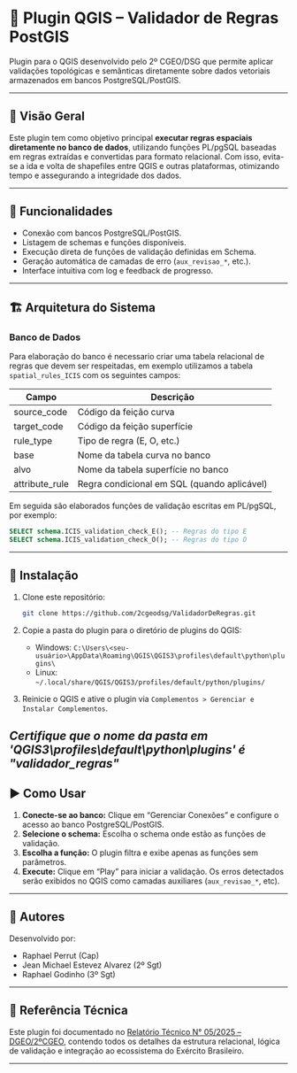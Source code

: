 # 🧭 Plugin QGIS – Validador de Regras PostGIS

Plugin para o QGIS desenvolvido pelo 2º CGEO/DSG que permite aplicar validações topológicas e semânticas diretamente sobre dados vetoriais armazenados em bancos PostgreSQL/PostGIS.

---

## 📌 Visão Geral

Este plugin tem como objetivo principal **executar regras espaciais diretamente no banco de dados**, utilizando funções PL/pgSQL baseadas em regras extraídas e convertidas para formato relacional. Com isso, evita-se a ida e volta de shapefiles entre QGIS e outras plataformas, otimizando tempo e assegurando a integridade dos dados.

---

## 🚀 Funcionalidades

- Conexão com bancos PostgreSQL/PostGIS.
- Listagem de schemas e funções disponíveis.
- Execução direta de funções de validação definidas em Schema.
- Geração automática de camadas de erro (`aux_revisao_*`, etc.).
- Interface intuitiva com log e feedback de progresso.
---

## 🏗 Arquitetura do Sistema

### Banco de Dados

Para elaboração do banco é necessario criar uma tabela relacional de regras que devem ser respeitadas, em exemplo utilizamos a tabela `spatial_rules_ICIS` com os seguintes campos:

| Campo         | Descrição                                       |
|---------------|-------------------------------------------------|
| source_code   | Código da feição curva                          |
| target_code   | Código da feição superfície                     |
| rule_type     | Tipo de regra (E, O, etc.)                      |
| base          | Nome da tabela curva no banco                   |
| alvo          | Nome da tabela superfície no banco              |
| attribute_rule| Regra condicional em SQL (quando aplicável)     |

Em seguida são elaborados funções de validação escritas em PL/pgSQL, por exemplo:

```sql
SELECT schema.ICIS_validation_check_E(); -- Regras do tipo E
SELECT schema.ICIS_validation_check_O(); -- Regras do tipo O
```
----

## 🔧 Instalação

1. Clone este repositório:
   ```bash
   git clone https://github.com/2cgeodsg/ValidadorDeRegras.git
   ```

2. Copie a pasta do plugin para o diretório de plugins do QGIS:
   - Windows: `C:\Users\<seu-usuário>\AppData\Roaming\QGIS\QGIS3\profiles\default\python\plugins\`
   - Linux: `~/.local/share/QGIS/QGIS3/profiles/default/python/plugins/`

3. Reinicie o QGIS e ative o plugin via `Complementos > Gerenciar e Instalar Complementos`.

***Certifique que o nome da pasta em 'QGIS3\profiles\default\python\plugins\' é "validador_regras"***
---

## ▶️ Como Usar

1. **Conecte-se ao banco:** Clique em “Gerenciar Conexões” e configure o acesso ao banco PostgreSQL/PostGIS.
2. **Selecione o schema:** Escolha o schema onde estão as funções de validação.
3. **Escolha a função:** O plugin filtra e exibe apenas as funções sem parâmetros.
4. **Execute:** Clique em “Play” para iniciar a validação. Os erros detectados serão exibidos no QGIS como camadas auxiliares (`aux_revisao_*`, etc).
---

## 👥 Autores

Desenvolvido por:

- Raphael Perrut (Cap)
- Jean Michael Estevez Alvarez (2º Sgt)
- Raphael Godinho (3º Sgt)
---

## 🧠 Referência Técnica

Este plugin foi documentado no [Relatório Técnico N° 05/2025 – DGEO/2ºCGEO](#), contendo todos os detalhes da estrutura relacional, lógica de validação e integração ao ecossistema do Exército Brasileiro.

---
